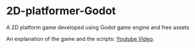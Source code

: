 # 2D-platformer-Godot
A 2D platform game developed using Godot game engine and free assets

An explanation of the game and the scripts: [Youtube Video](https://youtu.be/S3FJIArOmWk).

